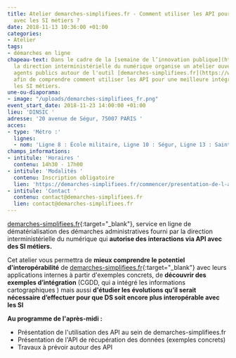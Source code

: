 ```yaml
---
title: Atelier demarches-simplifiees.fr - Comment utiliser les API pour une meilleure  intégration
  avec les SI métiers ?
date: 2018-11-13 10:36:00 +01:00
categories:
- Atelier
tags:
- démarches en ligne
chapeau-text: Dans le cadre de la [semaine de l’innovation publique](http://www.modernisation.gouv.fr/la-semaine-de-linnovation-publique){:target="_blank"},
  la direction interministérielle du numérique organise un atelier ouvert à tous les
  agents publics autour de l'outil [demarches-simplifiees.fr](https://www.demarches-simplifiees.fr/){:target="_blank"}
  afin de comprendre comment utiliser les API pour une meilleure intégration avec
  les SI métiers.
une-ou-diaporama:
- image: "/uploads/demarches-simplifiees_fr.png"
event_start_date: 2018-11-23 14:00:00 +01:00
lieu: 'DINSIC '
adresse: '20 avenue de Ségur, 75007 PARIS '
acces:
- type: 'Métro :'
  lignes:
  - nom: 'Ligne 8 : École militaire, Ligne 10 : Ségur, Ligne 13 : Saint-François-Xavier'
champs_informations:
- intitule: 'Horaires '
  contenu: 14h30 - 17h00
- intitule: 'Modalités '
  contenu: Inscription obligatoire
  lien: 'https://demarches-simplifiees.fr/commencer/presentation-de-l-api '
- intitule: 'Contact '
  contenu: contact@demarches-simplifiees.fr
  lien: contact@demarches-simplifiees.fr
---
```


[demarches-simplifiees.fr](https://www.demarches-simplifiees.fr/){:target="_blank"}, service en ligne de dématérialisation des démarches administratives fourni par la direction interministérielle du numérique qui **autorise des interactions via API avec des SI métiers.**

Cet atelier vous permettra de **mieux comprendre le potentiel d'interopérabilité** de [demarches-simplifiees.fr](https://www.demarches-simplifiees.fr/){:target="_blank"} avec leurs applications internes à partir d'exemples concrets, de **découvrir des exemples d’intégration** (CGDD, qui a intégré les informations cartographiques ) mais aussi **d'étudier les évolutions qu’il serait nécessaire d’effectuer pour que DS soit encore plus interopérable avec les SI**

**Au programme de l'après-midi :**

* Présentation de l'utilisation des API au sein de demarches-simplifiees.fr
* Présentation de l'API de récupération des données (exemples concrets)
* Travaux à prévoir autour des API

